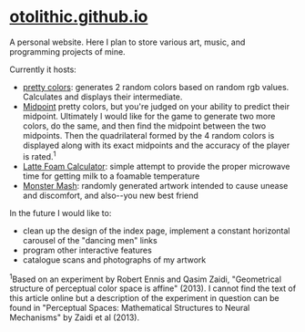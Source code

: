 # [otolithic.github.io](http://otolithic.github.io)
A personal website. Here I plan to store various art, music, and programming projects of mine.

Currently it hosts:  
* [pretty colors](http://otolithic.github.io/prettycolors): generates 2 random colors based on random rgb values. Calculates and displays their intermediate.
* [Midpoint](http://otolithic.github.io/colorgame) pretty colors, but you're judged on your ability to predict their midpoint. Ultimately I would like for the game to generate two more colors, do the same, and then find the midpoint between the two midpoints. Then the quadrilateral formed by the 4 random colors is displayed along with its exact midpoints and the accuracy of the player is rated.<sup>1</sup>
* [Latte Foam Calculator](http://otolithic.github.io/lattecalc): simple attempt to provide the proper microwave time for getting milk to a foamable temperature
* [Monster Mash](http://otolithic.github.io/monstermash): randomly generated artwork intended to cause unease and discomfort, and also--you new best friend

In the future I would like to:
* clean up the design of the index page, implement a constant horizontal carousel of the "dancing men" links
* program other interactive features
* catalogue scans and photographs of my artwork


<sup>1</sup>Based on an experiment by Robert Ennis and Qasim Zaidi, "Geometrical structure of perceptual color space is affine" (2013). I cannot find the text of this article online but a description of the experiment in question can be found in "Perceptual Spaces: Mathematical Structures to Neural Mechanisms" by Zaidi et al (2013).
